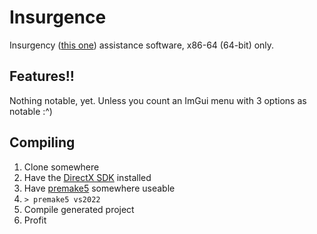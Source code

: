 # Insurgence
Insurgency ([this one](https://store.steampowered.com/app/222880/Insurgency/)) assistance software, x86-64 (64-bit) only.

## Features!!
Nothing notable, yet. Unless you count an ImGui menu with 3 options as notable :^)

## Compiling
1. Clone somewhere
2. Have the [DirectX SDK](https://www.microsoft.com/en-us/download/details.aspx?id=6812) installed
3. Have [premake5](https://premake.github.io/download) somewhere useable
4. `> premake5 vs2022`
5. Compile generated project
6. Profit
